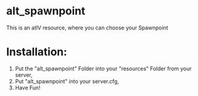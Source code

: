 # alt_spawnpoint
This is an atlV resource, where you can choose your Spawnpoint


# Installation:
1. Put the "alt_spawnpoint" Folder into your "resources" Folder from your server,
2. Put "alt_spawnpoint" into your server.cfg,
3. Have Fun!
